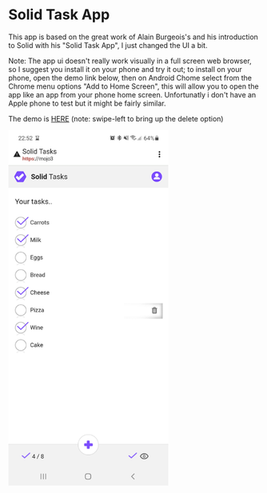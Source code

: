 # Solid Task App

This app is based on the great work of Alain Burgeois's and his introduction to Solid with his "Solid Task App",  I just changed the UI a bit.

Note: The app ui doesn't really work visually in a full screen web browser,  so I suggest you install it on your phone and try it out;  to install on your phone, open the demo link below,  then on Android Chome select from the Chrome menu options "Add to Home Screen",  this will allow you to open the app like an app from your phone home screen. Unfortunatly i don't have an Apple phone to test but it might be fairly similar.

The demo is [HERE](https://julian-cole.github.io/solid-task-app/)  (note: swipe-left to bring up the delete option)

<img src="Screenshot_20220502-225232_Chrome.jpg" alt="alt text" width="320"/>
